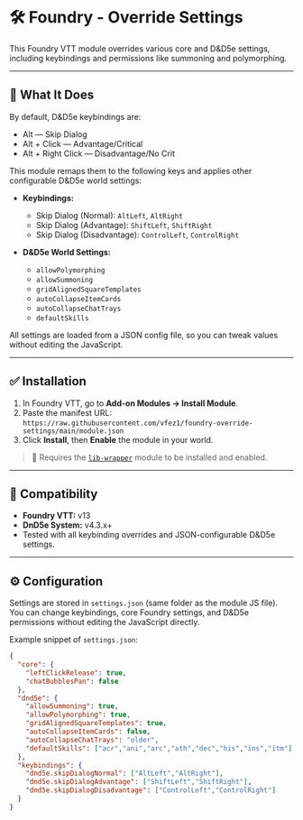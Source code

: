 # 🛠️ Foundry - Override Settings

This Foundry VTT module overrides various core and D&D5e settings, including keybindings and permissions like summoning and polymorphing.  

---

## 🎯 What It Does

By default, D&D5e keybindings are:

- Alt — Skip Dialog  
- Alt + Click — Advantage/Critical  
- Alt + Right Click — Disadvantage/No Crit  

This module remaps them to the following keys and applies other configurable D&D5e world settings:

- **Keybindings:**  
  - Skip Dialog (Normal): `AltLeft`, `AltRight`  
  - Skip Dialog (Advantage): `ShiftLeft`, `ShiftRight`  
  - Skip Dialog (Disadvantage): `ControlLeft`, `ControlRight`  

- **D&D5e World Settings:**  
  - `allowPolymorphing`  
  - `allowSummoning`  
  - `gridAlignedSquareTemplates`  
  - `autoCollapseItemCards`  
  - `autoCollapseChatTrays`  
  - `defaultSkills`  

All settings are loaded from a JSON config file, so you can tweak values without editing the JavaScript.

---

## ✅ Installation

1. In Foundry VTT, go to **Add-on Modules → Install Module**.  
2. Paste the manifest URL:  
   `https://raw.githubusercontent.com/vfez1/foundry-override-settings/main/module.json`  
3. Click **Install**, then **Enable** the module in your world.  

> 🧠 Requires the [`lib-wrapper`](https://github.com/ruipin/fvtt-lib-wrapper) module to be installed and enabled.  

---

## 🔧 Compatibility

- **Foundry VTT:** v13  
- **DnD5e System:** v4.3.x+  
- Tested with all keybinding overrides and JSON-configurable D&D5e settings.

---

## ⚙️ Configuration

Settings are stored in `settings.json` (same folder as the module JS file). You can change keybindings, core Foundry settings, and D&D5e permissions without editing the JavaScript directly.  

Example snippet of `settings.json`:

```json
{
  "core": {
    "leftClickRelease": true,
    "chatBubblesPan": false
  },
  "dnd5e": {
    "allowSummoning": true,
    "allowPolymorphing": true,
    "gridAlignedSquareTemplates": true,
    "autoCollapseItemCards": false,
    "autoCollapseChatTrays": "older",
    "defaultSkills": ["acr","ani","arc","ath","dec","his","ins","itm"]
  },
  "keybindings": {
    "dnd5e.skipDialogNormal": ["AltLeft","AltRight"],
    "dnd5e.skipDialogAdvantage": ["ShiftLeft","ShiftRight"],
    "dnd5e.skipDialogDisadvantage": ["ControlLeft","ControlRight"]
  }
}
